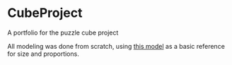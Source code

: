 # CubeProject
A portfolio for the puzzle cube project

All modeling was done from scratch, using [this model](https://www.thingiverse.com/thing:4703484) as a basic reference for size and proportions.
